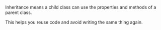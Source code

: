 Inheritance means a child class can use the properties and methods of a parent class.

This helps you reuse code and avoid writing the same thing again.
